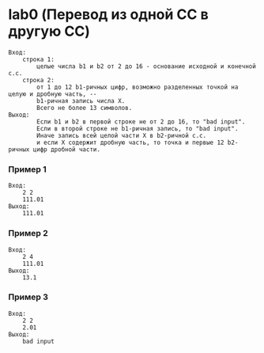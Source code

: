 # lab0 (Перевод из одной СС в другую СС)
```
Вход:
    строка 1:
        целые числа b1 и b2 от 2 до 16 - основание исходной и конечной с.с.
    строка 2:
        от 1 до 12 b1-ричных цифр, возможно разделенных точкой на целую и дробную часть, --
        b1-ричная запись числа X.
        Всего не более 13 символов.
Выход:
        Если b1 и b2 в первой строке не от 2 до 16, то "bad input".
        Если в второй строке не b1-ричная запись, то "bad input".
        Иначе запись всей целой части X в b2-ричной с.с.
        и если X содержит дробную часть, то точка и первые 12 b2-ричных цифр дробной части. 
```
### Пример 1  
    Вход:  
        2 2  
        111.01  
    Выход:  
        111.01  
  
### Пример 2  
    Вход:  
        2 4  
        111.01  
    Выход:  
        13.1  
  
### Пример 3  
    Вход:  
        2 2  
        2.01  
    Выход:  
        bad input  
